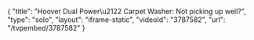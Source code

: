 {
    "title": "Hoover Dual Power\u2122 Carpet Washer: Not picking up well?",
    "type": "solo",
    "layout": "iframe-static",
    "videoId": "3787582",
    "url": "\/tvpembed\/3787582"
}